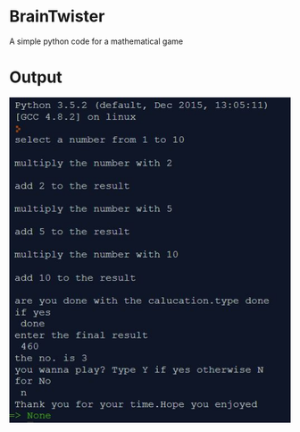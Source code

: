 # BrainTwister
A simple python code for a mathematical game
# Output
![output](https://github.com/pushpanjalis/BrainTwister/blob/master/output.JPG)
